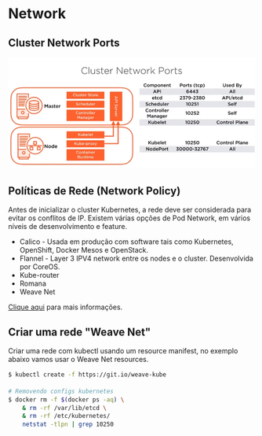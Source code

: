 # Network
## Cluster Network Ports
![Cluster Network Ports](images/ports.png)

## Políticas de Rede (Network Policy)
Antes de inicializar o cluster Kubernetes, a rede deve ser considerada para evitar os conflitos de IP. Existem várias opções de Pod Network, em vários níveis de desenvolvimento e feature.

* Calico - Usada em produção com software tais como Kubernetes, OpenShift, Docker Mesos e OpenStack.
* Flannel - Layer 3 IPV4 network entre os nodes e o cluster. Desenvolvida por CoreOS.
* Kube-router
* Romana
* Weave Net

[Clique aqui](https://kubernetes.io/docs/tasks/administer-cluster/network-policy-provider/) para mais informações.

## Criar uma rede "Weave Net"
Criar uma rede com kubectl usando um resource manifest, no exemplo abaixo vamos usar o Weave Net resources.

~~~sh
$ kubectl create -f https://git.io/weave-kube

# Removendo configs kubernetes
$ docker rm -f $(docker ps -aq) \
    & rm -rf /var/lib/etcd \
    & rm -rf /etc/kubernetes/
    netstat -tlpn | grep 10250
~~~
